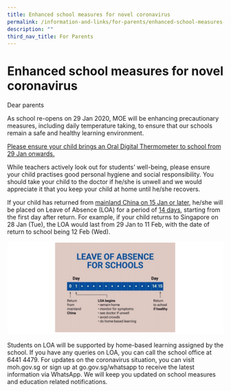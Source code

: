 ```yaml
---
title: Enhanced school measures for novel coronavirus
permalink: /information-and-links/for-parents/enhanced-school-measures-for-novel-coronavirus/
description: ""
third_nav_title: For Parents
---
```

Enhanced school measures for novel coronavirus
==============================================

Dear parents

As school re-opens on 29 Jan 2020, MOE will be enhancing precautionary measures, including daily temperature taking, to ensure that our schools remain a safe and healthy learning environment.

<u>Please ensure your child brings an Oral Digital Thermometer to school from 29 Jan onwards.</u>

While teachers actively look out for students’ well-being, please ensure your child practises good personal hygiene and social responsibility. You should take your child to the doctor if he/she is unwell and we would appreciate it that you keep your child at home until he/she recovers.

If your child has returned from <u>mainland China on 15 Jan or later</u>, he/she will be placed on Leave of Absence (LOA) for a period of <u>14 days</u>, starting from the first day after return. For example, if your child returns to Singapore on 28 Jan (Tue), the LOA would last from 29 Jan to 11 Feb, with the date of return to school being 12 Feb (Wed).
  
![Leave of Absence](/images/LOA.png)

Students on LOA will be supported by home-based learning assigned by the school. If you have any queries on LOA, you can call the school office at 6441 4479. For updates on the coronavirus situation, you can visit moh.gov.sg or sign up at go.gov.sg/whatsapp to receive the latest information via WhatsApp. We will keep you updated on school measures and education related notifications.